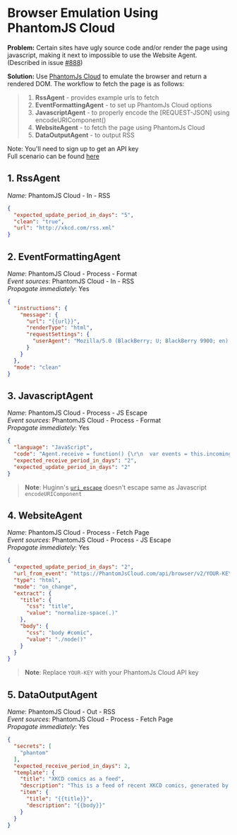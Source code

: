 # Browser Emulation Using PhantomJS Cloud

**Problem:** Certain sites have ugly source code and/or render the page using javascript, making it next to impossible to use the Website Agent. (Described in issue [#888](https://github.com/cantino/huginn/issues/888))

**Solution:** Use [PhantomJs Cloud](https://phantomjscloud.com/) to emulate the browser and return a rendered DOM. The workflow to fetch the page is as follows:

> 1. **RssAgent** - provides example urls to fetch
> 2. **EventFormattingAgent** - to set up PhantomJs Cloud options
> 3. **JavascriptAgent** - to properly encode the [REQUEST-JSON] using encodeURIComponent()
> 4. **WebsiteAgent** - to fetch the page using PhantomJs Cloud
> 5. **DataOutputAgent** - to output RSS

Note: You'll need to sign up to get an API key  
Full scenario can be found [here](http://pastebin.com/Ym1ytk4h)

## 1. RssAgent

_Name_: PhantomJS Cloud - In - RSS  
``` json
{
  "expected_update_period_in_days": "5",
  "clean": "true",
  "url": "http://xkcd.com/rss.xml"
}
```

## 2. EventFormattingAgent 

_Name_: PhantomJS Cloud - Process - Format    
_Event sources_: PhantomJS Cloud - In - RSS   
_Propagate immediately_: Yes  

``` json
{
  "instructions": {
    "message": {
      "url": "{{url}}",
      "renderType": "html",
      "requestSettings": {
        "userAgent": "Mozilla/5.0 (BlackBerry; U; BlackBerry 9900; en) AppleWebKit/534.11+ (KHTML, like Gecko) Version/7.1.0.346 Mobile Safari/534.11+"
      }
    }
  },
  "mode": "clean"
}
```


## 3. JavascriptAgent 

_Name_: PhantomJS Cloud - Process - JS Escape  
_Event sources_: PhantomJS Cloud - Process - Format  
_Propagate immediately_: Yes  

``` json
{
  "language": "JavaScript",
  "code": "Agent.receive = function() {\r\n  var events = this.incomingEvents();\r\n  for(var i = 0; i < events.length; i++) {\r\n    var js = JSON.stringify(events[i].payload.message);\r\n    this.log('Message to escape: ' + js);\r\n    this.createEvent({ 'url': encodeURIComponent(js) });\r\n    var callCount = this.memory('callCount') || 0;\r\n    this.memory('callCount', callCount + 1);\r\n  }\r\n}",
  "expected_receive_period_in_days": "2",
  "expected_update_period_in_days": "2"
}
```

> __Note__: Huginn's [`uri_escape`](https://github.com/cantino/huginn/wiki/Formatting-Events-using-Liquid) doesn't escape same as Javascript `encodeURIComponent`


## 4. WebsiteAgent 

_Name_: PhantomJS Cloud - Process - Fetch Page  
_Event sources_: PhantomJS Cloud - Process - JS Escape  
_Propagate immediately_: Yes  
``` json
{
  "expected_update_period_in_days": "2",
  "url_from_event": "https://PhantomJsCloud.com/api/browser/v2/YOUR-KEY/?request={{url}}",
  "type": "html",
  "mode": "on_change",
  "extract": {
    "title": {
      "css": "title",
      "value": "normalize-space(.)"
    },
    "body": {
      "css": "body #comic",
      "value": "./node()"
    }
  }
}
```

> __Note__: Replace `YOUR-KEY` with your PhantomJs Cloud API key

## 5. DataOutputAgent 

_Name_: PhantomJS Cloud - Out - RSS  
_Event sources_: PhantomJS Cloud - Process - Fetch Page    
_Propagate immediately_: Yes  
``` json
{
  "secrets": [
    "phantom"
  ],
  "expected_receive_period_in_days": 2,
  "template": {
    "title": "XKCD comics as a feed",
    "description": "This is a feed of recent XKCD comics, generated by Huginn",
    "item": {
      "title": "{{title}}",
      "description": "{{body}}"
    }
  }
}
```